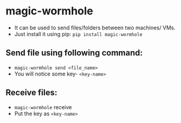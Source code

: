 # magic-wormhole

- It can be used to send files/folders between two machines/ VMs.
- Just install it using pip:  `pip install magic-wormhole`

## Send file using following command:
- `magic-wormhole send <file_name>`
- You will notice some key- `<key-name>`

## Receive files:
- `magic-wormhole` receive
- Put the key as `<key-name>`
